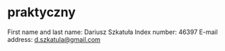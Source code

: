 # praktyczny
First name and last name: Dariusz Szkatuła
Index number: 46397
E-mail address: d.szkatula@gmail.com
